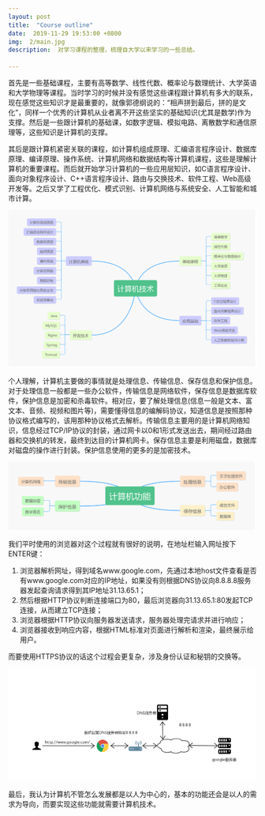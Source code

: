 ```yaml
---
layout: post
title:  "Course outline"
date:  2019-11-29 19:53:00 +0800
img:  2/main.jpg
description:  对学习课程的整理，梳理自大学以来学习的一些总结。

---
```


​	   首先是一些基础课程，主要有高等数学、线性代数、概率论与数理统计、大学英语和大学物理等课程。当时学习的时候并没有感觉这些课程跟计算机有多大的联系，现在感觉这些知识才是最重要的，就像郭德纲说的：“相声拼到最后，拼的是文化”，同样一个优秀的计算机从业者离不开这些坚实的基础知识(尤其是数学)作为支撑。然后是一些跟计算机的基础课，如数字逻辑、模拟电路、离散数学和通信原理等，这些知识是计算机的支撑。

​	    其后是跟计算机紧密关联的课程，如计算机组成原理、汇编语言程序设计、数据库原理、编译原理、操作系统、计算机网络和数据结构等计算机课程，这些是理解计算机的重要课程。而后就开始学习计算机的一些应用层知识，如C语言程序设计、面向对象程序设计、C++语言程序设计、路由与交换技术、软件工程、Web高级开发等。之后又学了工程优化、模式识别、计算机网络与系统安全、人工智能和城市计算。

![](../assets/img/2/outline.png)

​	   个人理解，计算机主要做的事情就是处理信息、传输信息、保存信息和保护信息。对于处理信息一般都是一些办公软件，传输信息是网络软件，保存信息是数据库软件，保护信息是加密和杀毒软件。相对应，要了解处理信息(信息一般是文本、富文本、音频、视频和图片等)，需要懂得信息的编解码协议，知道信息是按照那种协议格式编写的，该用那种协议格式去解析。传输信息主要用的是计算机网络知识，信息经过TCP/IP协议的封装，通过网卡以0和1形式发送出去，期间经过路由器和交换机的转发，最终到达目的计算机网卡。保存信息主要是利用磁盘，数据库对磁盘的操作进行封装。保护信息使用的更多的是加密技术。

![](../assets/img/2/function.png)

​		我们平时使用的浏览器对这个过程就有很好的说明，在地址栏输入网址按下ENTER键：

1. 浏览器解析网址，得到域名www.google.com，先通过本地host文件查看是否有www.google.com对应的IP地址，如果没有则根据DNS协议向8.8.8.8服务器发起查询请求得到其IP地址31.13.65.1；
2. 然后根据HTTP协议判断连接端口为80，最后浏览器向31.13.65.1:80发起TCP连接，从而建立TCP连接；
3. 浏览器根据HTTP协议向服务器发送请求，服务器处理完请求并进行响应；
4. 浏览器接收到响应内容，根据HTML标准对页面进行解析和渲染，最终展示给用户。

而要使用HTTPS协议的话这个过程会更复杂，涉及身份认证和秘钥的交换等。

![](../assets/img/2/browser.png)

​		最后，我认为计算机不管怎么发展都是以人为中心的，基本的功能还会是以人的需求为导向，而要实现这些功能就需要计算机技术。